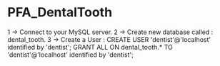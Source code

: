 # PFA_DentalTooth

1 -> Connect to your MySQL server.
2 -> Create new database called : dental_tooth.
3 -> Create a User :
                    CREATE USER 'dentist'@'localhost' identified by 'dentist';
                    GRANT ALL ON dental_tooth.* TO 'dentist'@'localhost' identified by 'dentist';
